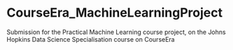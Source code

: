 # CourseEra_MachineLearningProject
Submission for the Practical Machine Learning course project, on the Johns Hopkins Data Science Specialisation course on CourseEra
